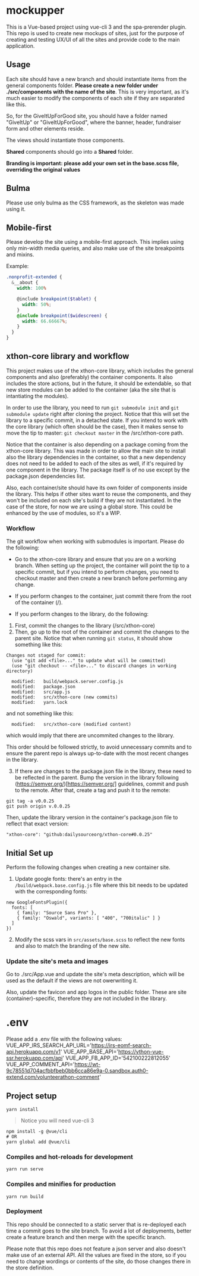 # mockupper

This is a Vue-based project using vue-cli 3 and the spa-prerender plugin. This repo is used to create new mockups of sites, just for the purpose of creating and testing UX/UI of all the sites and provide code to the main application.

## Usage

Each site should have a new branch and should instantiate items from the general components folder. **Please create a new folder under ./src/components with the name of the site**. This is very important, as it's much easier to modify the components of each site if they are separated like this.

So, for the GiveItUpForGood site, you should have a folder named "GiveItUp" or "GiveItUpForGood", where the banner, header, fundraiser form and other elements reside.

The views should instantiate those components.

**Shared** components should go into a **Shared** folder.

**Branding is important: please add your own set in the base.scss file, overriding the original values**

## Bulma

Please use only bulma as the CSS framework, as the skeleton was made using it.

## Mobile-first

Please develop the site using a mobile-first approach. This implies using only min-width media queries, and also make use of the site breakpoints and mixins.

Example:
```scss
.nonprofit-extended {
  &__about {
    width: 100%

    @include breakpoint($tablet) {
      width: 50%;
    }
    @include breakpoint($widescreen) {
      width: 66.66667%;
    }
  }
}
```

## xthon-core library and workflow
This project makes use of the xthon-core library, which includes the general components and also (preferably) the container components. It also includes the store actions, but in the future, it should be extendable, so that new store modules can be added to the container (aka the site that is intantiating the modules).

In order to use the library, you need to run ```git submodule init``` and ```git submodule update``` right after cloning the project. Notice that this will set the library to a specific commit, in a detached state. If you intend to work with the core library (which often should be the case), then it makes sense to move the tip to master: ```git checkout master``` in the /src/xthon-core path.

Notice that the container is also depending on a package coming from the xthon-core library. This was made in order to allow the main site to install also the library dependencies in the container, so that a new dependency does not need to be added to each of the sites as well, if it's required by one component in the library. The package itself is of no use except by the package.json dependencies list.

Also, each container/site should have its own folder of components inside the library. This helps if other sites want to reuse the components, and they won't be included on each site's build if they are not instantiated. In the case of the store, for now we are using a global store. This could be enhanced by the use of modules, so it's a WIP.

### Workflow
The git workflow when working with submodules is important. Please do the following:
- Go to the xthon-core library and ensure that you are on a working branch. When setting up the project, the container will point the tip to a specific commit, but if you intend to perform changes, you need to checkout master and then create a new branch before performing any change.
- If you perform changes to the container, just commit there from the root of the container (/).

- If you perform changes to the library, do the following:
1. First, commit the changes to the library (/src/xthon-core)
2. Then, go up to the root of the container and commit the changes to the parent site. Notice that when running ```git status```, it should show something like this:

```
Changes not staged for commit:
  (use "git add <file>..." to update what will be committed)
  (use "git checkout -- <file>..." to discard changes in working directory)

  modified:   build/webpack.server.config.js
  modified:   package.json
  modified:   src/app.js
  modified:   src/xthon-core (new commits)
  modified:   yarn.lock
```
and not something like this:
```
  modified:   src/xthon-core (modified content)
```
which would imply that there are uncommited changes to the library.

This order should be followed strictly, to avoid unnecessary commits and to ensure the parent repo is always up-to-date with the most recent changes in the library.


3. If there are changes to the package.json file in the library, these need to be reflected in the parent. Bump the version in the library following (https://semver.org/)[https://semver.org/] guidelines, commit and push to the remote. After that, create a tag and push it to the remote:
```
git tag -a v0.0.25
git push origin v.0.0.25
```

Then, update the library version in the container's package.json file to reflect that exact version:
```
"xthon-core": "github:dailysourceorg/xthon-core#0.0.25"
```

## Initial Set up
Perform the following changes when creating a new container site.

1. Update google fonts: there's an entry in the ```/build/webpack.base.config.js``` file where this bit needs to be updated with the corresponding fonts:
```
new GoogleFontsPlugin({
  fonts: [
    { family: "Source Sans Pro" },
    { family: "Oswald", variants: [ "400", "700italic" ] }
  ]
})
```
2. Modify the scss vars in ```src/assets/base.scss``` to reflect the new fonts and also to match the branding of the new site.


### Update the site's meta and images
Go to ./src/App.vue and update the site's meta description, which will be used as the default if the views are not owerwriting it.

Also, update the favicon and app logos in the public folder. These are site (container)-specific, therefore they are not included in the library.


# .env

Please add a .env file with the following values:
VUE_APP_IRS_SEARCH_API_URL='https://irs-eomf-search-api.herokuapp.com/v1'
VUE_APP_BASE_API='https://vthon-vue-ssr.herokuapp.com/api'
VUE_APP_FB_APP_ID='542100222812055'
VUE_APP_COMMENT_API='https://wt-9c78551d704acfbbfbeb0bb6cca86e9a-0.sandbox.auth0-extend.com/volunteerathon-comment'

## Project setup
```
yarn install
```
> Notice you will need vue-cli 3
```
npm install -g @vue/cli
# OR
yarn global add @vue/cli
```

### Compiles and hot-reloads for development
```
yarn run serve
```

### Compiles and minifies for production
```
yarn run build
```
### Deployment

This repo should be connected to a static server that is re-deployed each time a commit goes to the site branch. To avoid a lot of deployments, better create a feature branch and then merge with the specific branch.

Please note that this repo does not feature a json server and also doesn't make use of an external API. All the values are fixed in the store, so if you need to change wordings or contents of the site, do those changes there in the store definition.
